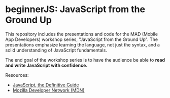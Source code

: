 # beginnerJS: JavaScript from the Ground Up
This repository includes the presentations and code for the MAD (Mobile App Developers) workshop series, "JavaScript from the Ground Up".
The presentations emphasize learning the language, not just the syntax, and a solid understanding of JavaScript fundamentals.

The end goal of the workshop series is to have the audience be able to **read and write JavaScript with confidence.**

Resources:

 - [JavaScript, the Definitive Guide](http://www.amazon.com/JavaScript-Definitive-Guide-Activate-Guides/dp/0596805527/ref=dp_ob_title_bk)
 - [Mozilla Developer Network (MDN)](https://developer.mozilla.org/en-US/docs/Web/JavaScript)
